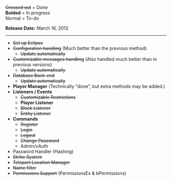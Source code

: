 ~~Crossed out~~ = Done  
**Bolded** = In progress  
Normal = To-do

**Release Date:** March 16, 2012

***
* ~~Set up Eclipse~~  
* ~~Configuration handling~~ (Much better than the previous method)
    - ~~Update automatically~~
* ~~Customizable messages handling~~ (Also handled much better than in previous versions)
    - ~~Update automatically~~
* ~~Database Back-end~~
    - ~~Update automatically~~
* **Player Manager** (Technically "done", but extra methods may be added.)
* **Listeners / Events**
    - ~~Customizable Restrictions~~
    - **Player Listener**
    - ~~Block Listener~~
    - ~~Entity Listener~~
* **Commands**
    - ~~Register~~
    - ~~Login~~
    - ~~Logout~~
    - ~~Change Password~~
    - Admin/xAuth
* Password Handler (Hashing)
* ~~Strike System~~
* ~~Teleport Location Manager~~
* ~~Name filter~~
* ~~Permissions Support~~ (PermissionsEx & bPermissions)